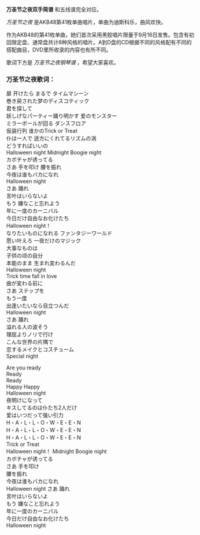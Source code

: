 

**万圣节之夜双手简谱** 和五线谱完全对应。

_万圣节之夜_ 是AKB48第41枚单曲唱片，单曲为迪斯科乐，曲风欢快。

作为AKB48的第41枚单曲，她们首次采用黑胶唱片限量于9月16日发售。包含有初回限定盘、通常盘共计8种风格的唱片。A到D盘的CD根据不同的风格配有不同的搭配曲目，DVD里所收录的内容也有所不同。

歌词下方是 _万圣节之夜钢琴谱_ ，希望大家喜欢。

### 万圣节之夜歌词：

扉 开けたら まるで タイムマシーン  
巻き戻された梦のディスコティック  
君を探して  
妖しげなパーティー踊り明かす 爱のモンスター  
ミラーボールが回る ダンスフロア  
仮装行列 谁かのTrick or Treat  
仆は一人で 途方にくれてるリズムの涡  
どうすればいいの  
Halloween night Midnight Boogie night  
カボチャが诱ってる  
さあ 手を叩け 腰を振れ  
今夜は谁もバカになれ  
Halloween night  
さあ 踊れ  
言叶はいらないよ  
もう 嫌なこと忘れよう  
年に一度のカーニバル  
今日だけ自由なお化けたち  
Halloween night！  
なりたいものになれる ファンタジーワールド  
愿い叶えろ 一夜だけのマジック  
大事なものは  
子供の顷の自分  
本能のまま 生まれ変わるんだ  
Halloween night  
Trick time fall in love  
曲が変わる前に  
さあ ステップを  
もう一度  
出逢いたいなら目立つんだ  
Halloween night  
さあ 踊れ  
溢れる人の波そう  
理屈よりノリで行け  
こんな世界の片隅で  
恋するメイクとコスチューム  
Special night

Are you ready  
Ready  
Ready  
Happy Happy  
Halloween night  
夜明けになって  
キスしてるのは仆たち2人だけ  
爱はいつだって强い引力  
H・A・L・L・O・W・E・E・N  
H・A・L・L・O・W・E・E・N  
H・A・L・L・O・W・E・E・N  
Trick or Treat  
Halloween night！ Midnight Boogie night  
カボチャが诱ってる  
さあ 手を叩け  
腰を振れ  
今夜は谁もバカになれ  
Halloween night さあ 踊れ  
言叶はいらないよ  
もう 嫌なこと忘れよう  
年に一度のカーニバル  
今日だけ自由なお化けたち  
Halloween night

